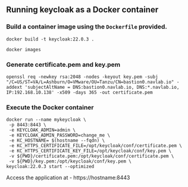 ## Running keycloak as a Docker container

### Build a container image using the `Dockerfile` provided. 

```
docker build -t keycloak:22.0.3 .
```

```
docker images
```

### Generate certificate.pem and key.pem
```
openssl req -newkey rsa:2048 -nodes -keyout key.pem -subj "/C=US/ST=VA/L=Ashburn/O=VMware/OU=Tanzu/CN=bastion0.navlab.io" -addext 'subjectAltName = DNS:bastion0.navlab.io, DNS:*.navlab.io, IP:192.168.10.138' -x509 -days 365 -out certificate.pem
```

### Execute the Docker container
```
docker run --name mykeycloak \
 -p 8443:8443 \
 -e KEYCLOAK_ADMIN=admin \
 -e KEYCLOAK_ADMIN_PASSWORD=change_me \
 -e KC_HOSTNAME= $(hostname --fqdn) \
 -e KC_HTTPS_CERTIFICATE_FILE=/opt/keycloak/conf/certificate.pem \
 -e KC_HTTPS_CERTIFICATE_KEY_FILE=/opt/keycloak/conf/key.pem \
 -v ${PWD}/certificate.pem:/opt/keycloak/conf/certificate.pem \
 -v ${PWD}/key.pem:/opt/keycloak/conf/key.pem \
keycloak:22.0.3 start --optimized
```

Access the application at - https://hostname:8443 
